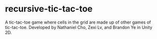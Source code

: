# recursive-tic-tac-toe
A tic-tac-toe game where cells in the grid are made up of other games of tic-tac-toe.
Developed by Nathaniel Cho, Zexi Lv, and Brandon Ye in Unity 2D.
